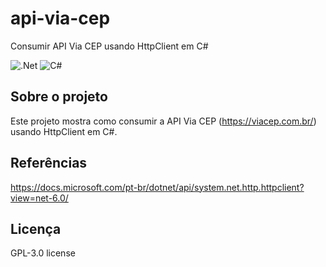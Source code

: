 # api-via-cep
Consumir API Via CEP usando HttpClient em C#

![.Net](https://img.shields.io/badge/.NET-5C2D91?style=for-the-badge&logo=.net&logoColor=white)
![C#](https://img.shields.io/badge/c%23-%23239120.svg?style=for-the-badge&logo=c-sharp&logoColor=white)

## Sobre o projeto
Este projeto mostra como consumir a API Via CEP (https://viacep.com.br/) usando HttpClient em C#.

## Referências
https://docs.microsoft.com/pt-br/dotnet/api/system.net.http.httpclient?view=net-6.0/

## Licença
GPL-3.0 license
